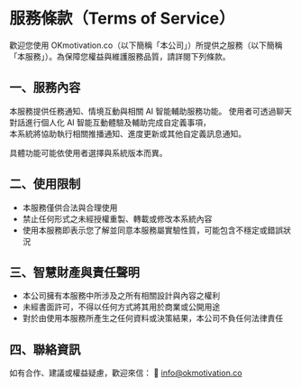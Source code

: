 # 服務條款（Terms of Service）

歡迎您使用 OKmotivation.co（以下簡稱「本公司」）所提供之服務（以下簡稱「本服務」）。為保障您權益與維護服務品質，請詳閱下列條款。

## 一、服務內容

本服務提供任務通知、情境互動與相關 AI 智能輔助服務功能。
使用者可透過聊天對話進行個人化 AI 智能互動體驗及輔助完成自定義事項，  
本系統將協助執行相關推播通知、進度更新或其他自定義訊息通知。


具體功能可能依使用者選擇與系統版本而異。

## 二、使用限制

- 本服務僅供合法與合理使用
- 禁止任何形式之未經授權重製、轉載或修改本系統內容
- 使用本服務即表示您了解並同意本服務屬實驗性質，可能包含不穩定或錯誤狀況

## 三、智慧財產與責任聲明

- 本公司擁有本服務中所涉及之所有相關設計與內容之權利
- 未經書面許可，不得以任何方式將其用於商業或公開用途
- 對於由使用本服務所產生之任何資料或決策結果，本公司不負任何法律責任

## 四、聯絡資訊

如有合作、建議或權益疑慮，歡迎來信：
📧 info@okmotivation.co
